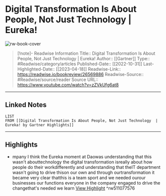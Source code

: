 # Digital Transformation Is About People, Not Just Technology  |  Eureka!

![rw-book-cover](https://i.ytimg.com/vi/zZVkUfg6at8/maxresdefault.jpg)
<br>
>[!note]- Readwise Information
>Title:: Digital Transformation Is About People, Not Just Technology  |  Eureka!
>Author:: [[Gartner]]
>Type:: #Readwise/category/articles
>Published-Date:: [[2022-10-31]]
>Last-Highlighted-Date:: [[2023-04-18]]
>Readwise-Link:: https://readwise.io/bookreview/26569886
>Readwise-Source:: #Readwise/source/reader
>Source URL:: https://www.youtube.com/watch?v=zZVkUfg6at8
--- 

## Linked Notes
```dataview
LIST
FROM [[Digital Transformation Is About People, Not Just Technology  |  Eureka! by Gartner Highlights]]
```

---

## Highlights
- mpany I think the Eureka moment at Daowas understanding that this wasn't abouttechnology the digital transformation isreally about how people do their workdifferently and understanding that theIT department wasn't going to drive thison our own and through ourtransformation it became very clear thatthis is a team sport and we needed ourour businesses our functions everyone in
  the company engaged to drive the changethat's needed we learn [View Highlight](https://readwise.io/open/511077576) ^rw511077576
